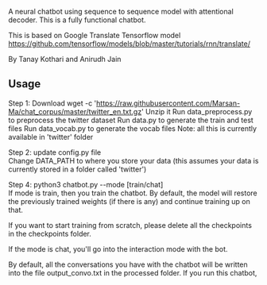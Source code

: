 A neural chatbot using sequence to sequence model with
attentional decoder. This is a fully functional chatbot.

This is based on Google Translate Tensorflow model 
https://github.com/tensorflow/models/blob/master/tutorials/rnn/translate/

By Tanay Kothari and Anirudh Jain

<h2>Usage</h2>

Step 1: Download
wget -c 'https://raw.githubusercontent.com/Marsan-Ma/chat_corpus/master/twitter_en.txt.gz'
Unzip it
Run data_preprocess.py to preprocess the twitter dataset
Run data.py to generate the train and test files
Run data_vocab.py to generate the vocab files
Note: all this is currently available in 'twitter' folder

Step 2: update config.py file<br>
Change DATA_PATH to where you store your data (this assumes your data is currently stored in a folder called 'twitter')

Step 4:
python3 chatbot.py --mode [train/chat] <br>
If mode is train, then you train the chatbot. By default, the model will
restore the previously trained weights (if there is any) and continue
training up on that.

If you want to start training from scratch, please delete all the checkpoints
in the checkpoints folder.

If the mode is chat, you'll go into the interaction mode with the bot.

By default, all the conversations you have with the chatbot will be written
into the file output_convo.txt in the processed folder. If you run this chatbot,
